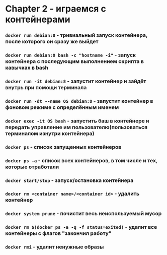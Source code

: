 # Chapter 2 - играемся с контейнерами

### `docker run debian:8` - тривиальный запуск контейнера, после которого он сразу же выйдет

### `docker run debian:8 bash -c "hostname -i"` - запуск контейнера с последующим выполнением скрипта в кавычках в bash

### `docker run -it debian:8` - запустит контейнер и зайдёт внутрь при помощи терминала

### `docker run -dt --name OS debian:8` - запустит контейнер в фоновом режиме с определённым именем

### `docker exec -it OS bash` - запустить баш в контейнере и передать управление им пользователю(пользоваться терминалом изнутри контейнера)

### `docker ps` - список запущенных контейнеров

### `docker ps -a` - список всех контейнеров, в том числе и тех, которые отработали

### `docker start/stop` - запуск/остановка контейнера

### `docker rm <container name>/<container id>` - удалить контейнер

### `docker system prune` - почистит весь неиспользуемый мусор

### `docker rm $(docker ps -a -q -f status=exited)` - удалит все контейнеры с флагов "закончил работу"

### `docker rmi` - удалит ненужные образы